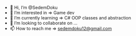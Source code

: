 - 👋 Hi, I’m @SedemDoku
- 👀 I’m interested in => Game dev
- 🌱 I’m currently learning => C# OOP classes and abstraction
- 💞️ I’m looking to collaborate on ...
- 📫 How to reach me => sedemdoku12@gmail.com

<!---
SedemDoku/SedemDoku is a ✨ special ✨ repository because its `README.md` (this file) appears on your GitHub profile.
You can click the Preview link to take a look at your changes.
--->

